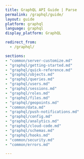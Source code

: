 ```yaml
---
title: GraphQL API Guide | Parse
permalink: /graphql/guide/
layout: guide
platform: graphql
language: graphql
display_platform: GraphQL

redirect_from:
  - /graphql/

sections:
- "common/server-customize.md"
- "graphql/getting-started.md"
- "graphql/quick-reference.md"
- "graphql/objects.md"
- "graphql/queries.md"
- "graphql/users.md"
- "graphql/sessions.md"
- "graphql/roles.md"
- "graphql/files.md"
- "graphql/geopoints.md"
- "common/data.md"
- "graphql/push-notifications.md"
- "graphql/config.md"
- "graphql/analytics.md"
- "graphql/cloud-code.md"
- "graphql/schemas.md"
- "graphql/hooks.md"
- "common/security.md"
- "common/errors.md"

---
```

